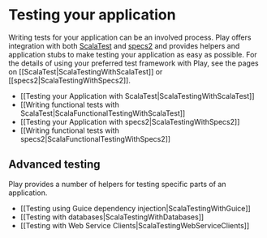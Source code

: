 <!--- Copyright (C) from 2022 The Play Framework Contributors <https://github.com/playframework>, 2011-2021 Lightbend Inc. <https://www.lightbend.com> -->

# Testing your application

Writing tests for your application can be an involved process. Play offers integration with both [ScalaTest](http://www.scalatest.org) and [specs2](https://etorreborre.github.io/specs2/) and provides helpers and application stubs to make testing your application as easy as possible. For the details of using your preferred test framework with Play, see the pages on [[ScalaTest|ScalaTestingWithScalaTest]] or [[specs2|ScalaTestingWithSpecs2]].

* [[Testing your Application with ScalaTest|ScalaTestingWithScalaTest]]
* [[Writing functional tests with ScalaTest|ScalaFunctionalTestingWithScalaTest]]
* [[Testing your Application with specs2|ScalaTestingWithSpecs2]]
* [[Writing functional tests with specs2|ScalaFunctionalTestingWithSpecs2]]

## Advanced testing

Play provides a number of helpers for testing specific parts of an application.

* [[Testing using Guice dependency injection|ScalaTestingWithGuice]]
* [[Testing with databases|ScalaTestingWithDatabases]]
* [[Testing with Web Service Clients|ScalaTestingWebServiceClients]]
